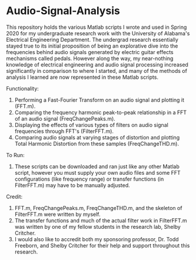# Audio-Signal-Analysis

This repository holds the various Matlab scripts I wrote and used in Spring 2020 for my undergraduate research work with the University of Alabama's Electrical Engineering Department.  The undergrad research essentially stayed true to its initial proposition of being an explorative dive into the frequencies behind audio signals generated by electric guitar effects mechanisms called pedals.  However along the way, my near-nothing knowledge of electrical engineering and audio signal processing increased significantly in comparison to where I started, and many of the methods of analysis I learned are now represented in these Matlab scripts.  

Functionality:
1. Performing a Fast-Fourier Transform on an audio signal and plotting it (FFT.m).
2. Comparing the frequency harmonic peak-to-peak relationship in a FFT of an audio signal (FreqChangePeaks.m).
3. Displaying the effects of various types of filters on audio signal frequencies through FFT's (FilterFFT.m).
4. Comparing audio signals at varying stages of distortion and plotting Total Harmonic Distortion from these samples (FreqChangeTHD.m).

To Run:
1. These scripts can be downloaded and ran just like any other Matlab script, however you must supply your own audio files and some FFT configurations (like frequency range) or transfer functions (in FilterFFT.m) may have to be manually adjusted.

Credit:
1. FFT.m, FreqChangePeaks.m, FreqChangeTHD.m, and the skeleton of FilterFFT.m were written by myself.
2. The transfer functions and much of the actual filter work in FilterFFT.m was written by one of my fellow students in the research lab, Shelby Critcher.
3. I would also like to accredit both my sponsoring professor, Dr. Todd Freeborn, and Shelby Critcher for their help and support throughout this research.
